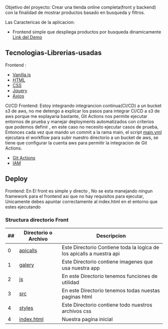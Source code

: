 Objetivo del proyecto: Crear una tienda online completa(front y backend) con la finalidad de mostrar productos basado en busqueda y filtros.


Las Caractericas de la aplicacion: 
* Frontend simple que despliega productos por busqueda dinamicamente
[Link del Demo](http://front-ecommerce-test.s3-website-us-east-1.amazonaws.com/)

## Tecnologias-Librerias-usadas
Frontend :
* [Vanilla.js](http://vanilla-js.com/)
* [HTML](https://developer.mozilla.org/es/docs/Web/HTML)
* [CSS](https://developer.mozilla.org/es/docs/Web/CSS)
* [Jquery](https://jquery.com/)
* [Axios](https://axios-http.com/docs/intro)

CI/CD Frontend:
Estoy integrando integrancion continua(CI/CD) a un bucket s3 de aws, no me detengo a explicar los pasos para integrar CI/CD  a  s3 de aws porque me explayaria bastante, 
Git Actions nos permite ejecutar entornos de prueba y manejar deployments automatizados con criterios que podemos definir , en este caso no necesito ejecutar casos de prueba,
Entonces cada vez que mando un commit a la rama main, el script [main.yml](./.github/workflows/main.yml) ejecutara el workflow para subir nuestro directorio a un bucket de aws,
se tiene que configurar la cuenta aws para permitir la integracion de Git Actions.

* [Git Actions](https://docs.github.com/es/actions)
* [IAM](https://aws.amazon.com/es/iam/)

## Deploy
Frontend: En El front es simple y directo , No se esta manejando ningun framework para el frontend asi que no hay requisitos para ejecutar,
Unicamente debes apuntar correctamente al index.html en el entorno que estes ejecutando

### Structura directorio Front

##|Directorio o Archivo | Descripcion
---|---|---
0|[apicalls](./front/apicalls)| Este Directorio Contiene toda la logica de los apicalls a nuestra api
1|[galery](./front/galery)| Este Directorio contiene imagenes que usa nuestra app
2|[js](./front/js)| En este Directorio tenemos funciones de utilidad 
3|[src](./front/src)| En este Directorio tenemos todas nuestas paginas html 
4|[styles](./front/styles)| Este Directorio contiene todo nuestros archivos css
4|[index.html](./front/index.html)| Nuestra pagina inicial

